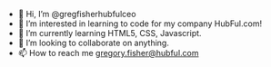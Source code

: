 - 👋 Hi, I’m @gregfisherhubfulceo
- 👀 I’m interested in learning to code for my company HubFul.com!
- 🌱 I’m currently learning HTML5, CSS, Javascript.
- 💞️ I’m looking to collaborate on anything.
- 📫 How to reach me gregory.fisher@hubful.com

<!---
gregfisherhubfulceo/gregfisherhubfulceo is a ✨ special ✨ repository because its `README.md` (this file) appears on your GitHub profile.
You can click the Preview link to take a look at your changes.
--->

